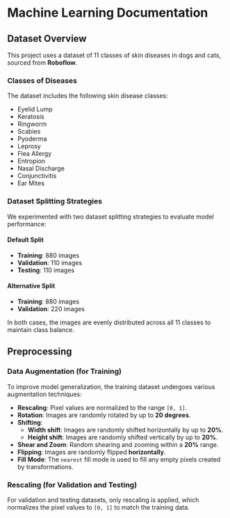 # Machine Learning Documentation

## Dataset Overview

This project uses a dataset of 11 classes of skin diseases in dogs and cats, sourced from **Roboflow**.

### Classes of Diseases

The dataset includes the following skin disease classes:

- Eyelid Lump
- Keratosis
- Ringworm
- Scabies
- Pyoderma
- Leprosy
- Flea Allergy
- Entropion
- Nasal Discharge
- Conjunctivitis
- Ear Mites

### Dataset Splitting Strategies

We experimented with two dataset splitting strategies to evaluate model performance:

#### Default Split
- **Training**: 880 images
- **Validation**: 110 images
- **Testing**: 110 images

#### Alternative Split
- **Training**: 880 images
- **Validation**: 220 images

In both cases, the images are evenly distributed across all 11 classes to maintain class balance.

## Preprocessing

### Data Augmentation (for Training)
To improve model generalization, the training dataset undergoes various augmentation techniques:

- **Rescaling**: Pixel values are normalized to the range `[0, 1]`.
- **Rotation**: Images are randomly rotated by up to **20 degrees**.
- **Shifting**:
  - **Width shift**: Images are randomly shifted horizontally by up to **20%**.
  - **Height shift**: Images are randomly shifted vertically by up to **20%**.
- **Shear and Zoom**: Random shearing and zooming within a **20%** range.
- **Flipping**: Images are randomly flipped **horizontally**.
- **Fill Mode**: The `nearest` fill mode is used to fill any empty pixels created by transformations.

### Rescaling (for Validation and Testing)
For validation and testing datasets, only rescaling is applied, which normalizes the pixel values to `[0, 1]` to match the training data.
